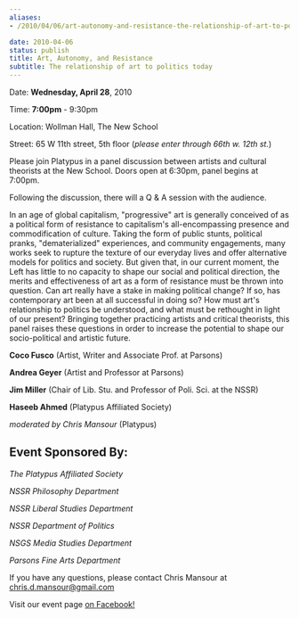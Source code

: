 ```yaml
---
aliases:
- /2010/04/06/art-autonomy-and-resistance-the-relationship-of-art-to-politics-today

date: 2010-04-06
status: publish
title: Art, Autonomy, and Resistance
subtitle: The relationship of art to politics today
---
```


<!-- [![](/img/AARposter.bmp "AARposter")](http://newyork.platypus1917.org/wp-content/uploads/2010/04/AARposter.bmp)  -->

Date: **Wednesday, April 28**, 2010

Time: **7:00pm** - 9:30pm

Location: Wollman Hall, The New School

Street: 65 W 11th street, 5th floor  (*please enter through 66th w. 12th st.*)


Please join Platypus in a panel discussion between artists and cultural theorists at the New School. Doors open at 6:30pm, panel begins at 7:00pm.


Following the discussion, there will a Q & A session with the audience.

In an age of global capitalism, "progressive" art is generally conceived of as a political form of resistance to capitalism's all-encompassing presence and commodification of culture. Taking the form of public stunts, political pranks, "dematerialized" experiences, and community engagements, many works seek to rupture the texture of our everyday lives and offer alternative models for politics and society. But given that, in our current moment, the Left has little to no capacity to shape our social and political direction, the merits and effectiveness of art as a form of resistance must be thrown into question. Can art really have a stake in making political change? If so, has contemporary art been at all successful in doing so? How must art's relationship to politics be understood, and what must be rethought in light of our present? Bringing together practicing artists and critical theorists, this panel raises these questions in order to increase the potential to shape our socio-political and artistic future.

**Coco Fusco** (Artist, Writer and Associate Prof. at Parsons)

**Andrea Geyer** (Artist and Professor at Parsons)

**Jim Miller** (Chair of Lib. Stu. and Professor of Poli. Sci. at the NSSR)

**Haseeb Ahmed** (Platypus Affiliated Society)

*moderated by Chris Mansour* (Platypus)

## Event Sponsored By:

*The Platypus Affiliated Society*

_NSSR Philosophy Department_

_NSSR Liberal Studies Department_

_NSSR Department of Politics_

_NSGS Media Studies Department_

_Parsons Fine Arts Department_

If you have any questions, please contact Chris Mansour at <chris.d.mansour@gmail.com>

Visit our event page [on Facebook!](http://www.facebook.com/event.php?eid=115003531845181&ref=mf)
